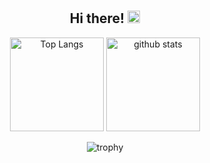 <div align="center">  
  <br />  <br />
  
  <h2>Hi there! <img src="https://media.giphy.com/media/hvRJCLFzcasrR4ia7z/giphy.gif" width="20px" /></h2>  
  
<p> 
  <img alt="Top Langs" height="150px" src="https://github-readme-stats.vercel.app/api/top-langs/?username=NaokiKameyama&layout=compact&show_icons=true&theme=onedark" />
  <img alt="github stats" height="150px" src="https://github-readme-stats.vercel.app/api?username=NaokiKameyama&theme=onedark&show_icons=ture" />
</p>

![trophy](https://github-profile-trophy.vercel.app/?username=NaokiKameyama&theme=onedark&column=7)
</div>

<!--
**NaokiKameyama/NaokiKameyama** is a ✨ _special_ ✨ repository because its `README.md` (this file) appears on your GitHub profile.

Here are some ideas to get you started:

- 🔭 I’m currently working on ...
- 🌱 I’m currently learning ...
- 👯 I’m looking to collaborate on ...
- 🤔 I’m looking for help with ...
- 💬 Ask me about ...
- 📫 How to reach me: ...
- 😄 Pronouns: ...
- ⚡ Fun fact: ...
-->
